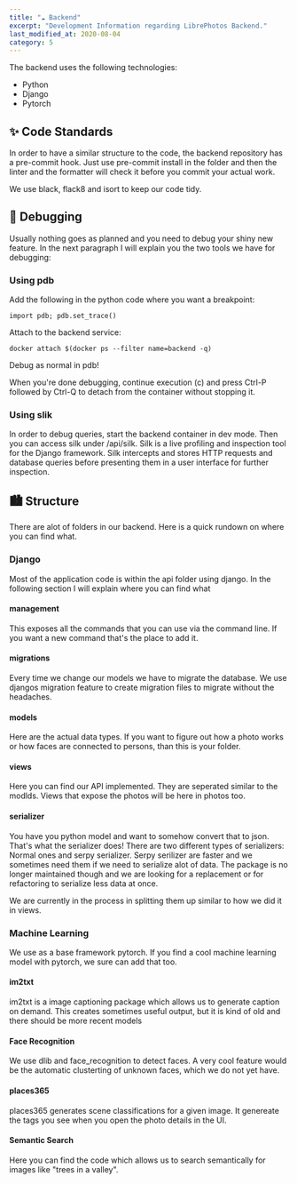 ```yaml
---
title: "☁️ Backend"
excerpt: "Development Information regarding LibrePhotos Backend."
last_modified_at: 2020-08-04
category: 5
---
```


The backend uses the following technologies:

- Python
- Django
- Pytorch

## ✨ Code Standards

In order to have a similar structure to the code, the backend repository has a pre-commit hook. Just use pre-commit install in the folder and then the linter and the formatter will check it before you commit your actual work.

We use black, flack8 and isort to keep our code tidy.

## 🐛 Debugging

Usually nothing goes as planned and you need to debug your shiny new feature. In the next paragraph I will explain you the two tools we have for debugging:

### Using pdb

Add the following in the python code where you want a breakpoint:

```
import pdb; pdb.set_trace()
```

Attach to the backend service:

```
docker attach $(docker ps --filter name=backend -q)
```

Debug as normal in pdb!

When you're done debugging, continue execution (c) and press Ctrl-P followed by Ctrl-Q to detach from the container without stopping it.

### Using slik

In order to debug queries, start the backend container in dev mode. Then you can access silk under /api/silk. Silk is a live profiling and inspection tool for the Django framework. Silk intercepts and stores HTTP requests and database queries before presenting them in a user interface for further inspection.

## 🏙️ Structure

There are alot of folders in our backend. Here is a quick rundown on where you can find what.

### Django

Most of the application code is within the api folder using django. In the following section I will explain where you can find what

#### management

This exposes all the commands that you can use via the command line. If you want a new command that's the place to add it.

#### migrations

Every time we change our models we have to migrate the database. We use djangos migration feature to create migration files to migrate without the headaches.

#### models

Here are the actual data types. If you want to figure out how a photo works or how faces are connected to persons, than this is your folder.

#### views

Here you can find our API implemented. They are seperated similar to the modlds. Views that expose the photos will be here in photos too.

#### serializer

You have you python model and want to somehow convert that to json. That's what the serializer does! There are two different types of serializers: Normal ones and serpy serializer. Serpy serilizer are faster and we sometimes need them if we need to serialize alot of data. The package is no longer maintained though and we are looking for a replacement or for refactoring to serialize less data at once.

We are currently in the process in splitting them up similar to how we did it in views.

### Machine Learning

We use as a base framework pytorch. If you find a cool machine learning model with pytorch, we sure can add that too.

#### im2txt

im2txt is a image captioning package which allows us to generate caption on demand. This creates sometimes useful output, but it is kind of old and there should be more recent models

#### Face Recognition

We use dlib and face_recognition to detect faces. A very cool feature would be the automatic clusterting of unknown faces, which we do not yet have.

#### places365

places365 generates scene classifications for a given image. It genereate the tags you see when you open the photo details in the UI.

#### Semantic Search

Here you can find the code which allows us to search semantically for images like "trees in a valley".
